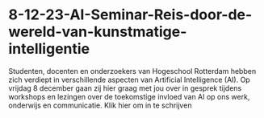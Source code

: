 # 8-12-23-AI-Seminar-Reis-door-de-wereld-van-kunstmatige-intelligentie
Studenten, docenten en onderzoekers van Hogeschool Rotterdam hebben zich verdiept in verschillende aspecten van Artificial Intelligence (AI). Op vrijdag 8 december gaan zij hier graag met jou over in gesprek tijdens workshops en lezingen over de toekomstige invloed van AI op ons werk, onderwijs en communicatie. Klik hier om in te schrijven
